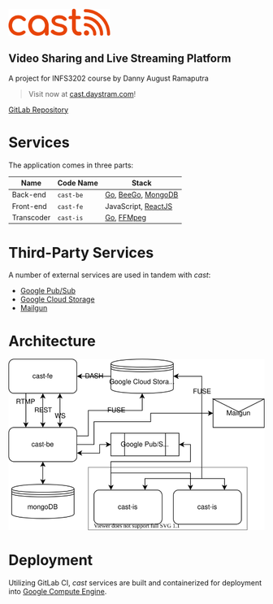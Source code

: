 <br/>
<img src="./cast-fe/src/components/logo.svg" alt="logo" width="200"/>

## Video Sharing and Live Streaming Platform

A project for INFS3202 course by Danny August Ramaputra

> Visit now at [cast.daystram.com](https://cast.daystram.com)!

[GitLab Repository](https://gitlab.com/daystram/cast)

# Services
The application comes in three parts:

|Name|Code Name|Stack|
|----|---------|-----|
|Back-end|`cast-be`|[Go](https://golang.org/), [BeeGo](https://beego.me/), [MongoDB](https://www.mongodb.com/)|
|Front-end|`cast-fe`|JavaScript, [ReactJS](https://beego.me/)|
|Transcoder|`cast-is`|[Go](https://golang.org/), [FFMpeg](https://ffmpeg.org/)|

# Third-Party Services
A number of external services are used in tandem with *cast*:
* [Google Pub/Sub](https://cloud.google.com/pubsub/docs/overview)
* [Google Cloud Storage](https://cloud.google.com/pubsub/docs/overview)
* [Mailgun](https://cloud.google.com/pubsub/docs/overview)

# Architecture
![](./architecture.svg)

# Deployment
Utilizing GitLab CI, *cast* services are built and containerized for deployment into [Google Compute Engine]().

